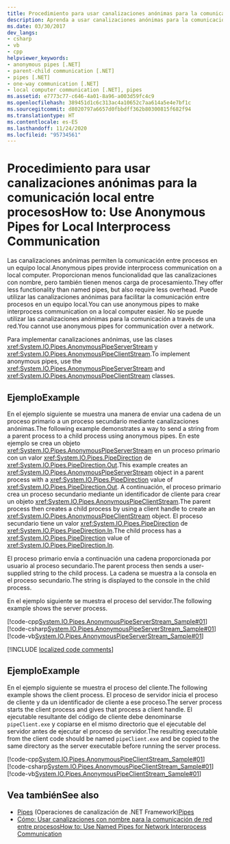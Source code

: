 ```yaml
---
title: Procedimiento para usar canalizaciones anónimas para la comunicación local entre procesos
description: Aprenda a usar canalizaciones anónimas para la comunicación local entre procesos en un equipo local en .NET. Las canalizaciones anónimas requieren menos sobrecarga que las canalizaciones con nombre.
ms.date: 03/30/2017
dev_langs:
- csharp
- vb
- cpp
helpviewer_keywords:
- anonymous pipes [.NET]
- parent-child communication [.NET]
- pipes [.NET]
- one-way communication [.NET]
- local computer communication [.NET], pipes
ms.assetid: e7773c77-c646-4a01-8a96-a003d59fc4c9
ms.openlocfilehash: 389451d1c6c313ac4a10652c7aa614a5e4e7bf1c
ms.sourcegitcommit: d8020797a6657d0fbbdff362b80300815f682f94
ms.translationtype: HT
ms.contentlocale: es-ES
ms.lasthandoff: 11/24/2020
ms.locfileid: "95734561"
---
```

# <a name="how-to-use-anonymous-pipes-for-local-interprocess-communication"></a><span data-ttu-id="108b7-104">Procedimiento para usar canalizaciones anónimas para la comunicación local entre procesos</span><span class="sxs-lookup"><span data-stu-id="108b7-104">How to: Use Anonymous Pipes for Local Interprocess Communication</span></span>

<span data-ttu-id="108b7-105">Las canalizaciones anónimas permiten la comunicación entre procesos en un equipo local.</span><span class="sxs-lookup"><span data-stu-id="108b7-105">Anonymous pipes provide interprocess communication on a local computer.</span></span> <span data-ttu-id="108b7-106">Proporcionan menos funcionalidad que las canalizaciones con nombre, pero también tienen menos carga de procesamiento.</span><span class="sxs-lookup"><span data-stu-id="108b7-106">They offer less functionality than named pipes, but also require less overhead.</span></span> <span data-ttu-id="108b7-107">Puede utilizar las canalizaciones anónimas para facilitar la comunicación entre procesos en un equipo local.</span><span class="sxs-lookup"><span data-stu-id="108b7-107">You can use anonymous pipes to make interprocess communication on a local computer easier.</span></span> <span data-ttu-id="108b7-108">No se puede utilizar las canalizaciones anónimas para la comunicación a través de una red.</span><span class="sxs-lookup"><span data-stu-id="108b7-108">You cannot use anonymous pipes for communication over a network.</span></span>  
  
 <span data-ttu-id="108b7-109">Para implementar canalizaciones anónimas, use las clases <xref:System.IO.Pipes.AnonymousPipeServerStream> y <xref:System.IO.Pipes.AnonymousPipeClientStream>.</span><span class="sxs-lookup"><span data-stu-id="108b7-109">To implement anonymous pipes, use the <xref:System.IO.Pipes.AnonymousPipeServerStream> and <xref:System.IO.Pipes.AnonymousPipeClientStream> classes.</span></span>  
  
## <a name="example"></a><span data-ttu-id="108b7-110">Ejemplo</span><span class="sxs-lookup"><span data-stu-id="108b7-110">Example</span></span>  

 <span data-ttu-id="108b7-111">En el ejemplo siguiente se muestra una manera de enviar una cadena de un proceso primario a un proceso secundario mediante canalizaciones anónimas.</span><span class="sxs-lookup"><span data-stu-id="108b7-111">The following example demonstrates a way to send a string from a parent process to a child process using anonymous pipes.</span></span> <span data-ttu-id="108b7-112">En este ejemplo se crea un objeto <xref:System.IO.Pipes.AnonymousPipeServerStream> en un proceso primario con un valor <xref:System.IO.Pipes.PipeDirection> de <xref:System.IO.Pipes.PipeDirection.Out>.</span><span class="sxs-lookup"><span data-stu-id="108b7-112">This example creates an <xref:System.IO.Pipes.AnonymousPipeServerStream> object in a parent process with a <xref:System.IO.Pipes.PipeDirection> value of <xref:System.IO.Pipes.PipeDirection.Out>.</span></span> <span data-ttu-id="108b7-113">A continuación, el proceso primario crea un proceso secundario mediante un identificador de cliente para crear un objeto <xref:System.IO.Pipes.AnonymousPipeClientStream>.</span><span class="sxs-lookup"><span data-stu-id="108b7-113">The parent process then creates a child process by using a client handle to create an <xref:System.IO.Pipes.AnonymousPipeClientStream> object.</span></span> <span data-ttu-id="108b7-114">El proceso secundario tiene un valor <xref:System.IO.Pipes.PipeDirection> de <xref:System.IO.Pipes.PipeDirection.In>.</span><span class="sxs-lookup"><span data-stu-id="108b7-114">The child process has a <xref:System.IO.Pipes.PipeDirection> value of <xref:System.IO.Pipes.PipeDirection.In>.</span></span>  
  
 <span data-ttu-id="108b7-115">El proceso primario envía a continuación una cadena proporcionada por usuario al proceso secundario.</span><span class="sxs-lookup"><span data-stu-id="108b7-115">The parent process then sends a user-supplied string to the child process.</span></span> <span data-ttu-id="108b7-116">La cadena se muestra a la consola en el proceso secundario.</span><span class="sxs-lookup"><span data-stu-id="108b7-116">The string is displayed to the console in the child process.</span></span>  
  
 <span data-ttu-id="108b7-117">En el ejemplo siguiente se muestra el proceso del servidor.</span><span class="sxs-lookup"><span data-stu-id="108b7-117">The following example shows the server process.</span></span>  
  
 [!code-cpp[System.IO.Pipes.AnonymousPipeServerStream_Sample#01](../../../samples/snippets/cpp/VS_Snippets_CLR_System/system.IO.Pipes.AnonymousPipeServerStream_Sample/cpp/program.cpp#01)]
 [!code-csharp[System.IO.Pipes.AnonymousPipeServerStream_Sample#01](../../../samples/snippets/csharp/VS_Snippets_CLR_System/system.IO.Pipes.AnonymousPipeServerStream_Sample/cs/Program.cs#01)]
 [!code-vb[System.IO.Pipes.AnonymousPipeServerStream_Sample#01](../../../samples/snippets/visualbasic/VS_Snippets_CLR_System/system.IO.Pipes.AnonymousPipeServerStream_Sample/vb/program.vb#01)]  

[!INCLUDE [localized code comments](../../../includes/code-comments-loc.md)]
  
## <a name="example"></a><span data-ttu-id="108b7-118">Ejemplo</span><span class="sxs-lookup"><span data-stu-id="108b7-118">Example</span></span>  

 <span data-ttu-id="108b7-119">En el ejemplo siguiente se muestra el proceso del cliente.</span><span class="sxs-lookup"><span data-stu-id="108b7-119">The following example shows the client process.</span></span> <span data-ttu-id="108b7-120">El proceso de servidor inicia el proceso de cliente y da un identificador de cliente a ese proceso.</span><span class="sxs-lookup"><span data-stu-id="108b7-120">The server process starts the client process and gives that process a client handle.</span></span> <span data-ttu-id="108b7-121">El ejecutable resultante del código de cliente debe denominarse `pipeClient.exe` y copiarse en el mismo directorio que el ejecutable del servidor antes de ejecutar el proceso de servidor.</span><span class="sxs-lookup"><span data-stu-id="108b7-121">The resulting executable from the client code should be named `pipeClient.exe` and be copied to the same directory as the server executable before running the server process.</span></span>  
  
 [!code-cpp[System.IO.Pipes.AnonymousPipeClientStream_Sample#01](../../../samples/snippets/cpp/VS_Snippets_CLR_System/system.IO.Pipes.AnonymousPipeClientStream_Sample/cpp/program.cpp#01)]
 [!code-csharp[System.IO.Pipes.AnonymousPipeClientStream_Sample#01](../../../samples/snippets/csharp/VS_Snippets_CLR_System/system.IO.Pipes.AnonymousPipeClientStream_Sample/cs/Program.cs#01)]
 [!code-vb[System.IO.Pipes.AnonymousPipeClientStream_Sample#01](../../../samples/snippets/visualbasic/VS_Snippets_CLR_System/system.IO.Pipes.AnonymousPipeClientStream_Sample/vb/program.vb#01)]  
  
## <a name="see-also"></a><span data-ttu-id="108b7-122">Vea también</span><span class="sxs-lookup"><span data-stu-id="108b7-122">See also</span></span>

- <span data-ttu-id="108b7-123">[Pipes](pipe-operations.md) (Operaciones de canalización de .NET Framework)</span><span class="sxs-lookup"><span data-stu-id="108b7-123">[Pipes](pipe-operations.md)</span></span>
- [<span data-ttu-id="108b7-124">Cómo: Usar canalizaciones con nombre para la comunicación de red entre procesos</span><span class="sxs-lookup"><span data-stu-id="108b7-124">How to: Use Named Pipes for Network Interprocess Communication</span></span>](how-to-use-named-pipes-for-network-interprocess-communication.md)
